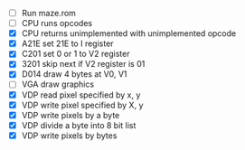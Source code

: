 - [ ] Run maze.rom
- [ ] CPU runs opcodes
- [x] CPU returns unimplemented with unimplemented opcode
- [x] A21E set 21E to I register
- [x] C201 set 0 or 1 to V2 register
- [x] 3201 skip next if V2 register is 01
- [x] D014 draw 4 bytes at V0, V1
- [ ] VGA draw graphics
- [x] VDP read pixel specified by x, y
- [x] VDP write pixel specified by X, y
- [x] VDP write pixels by a byte
- [x] VDP divide a byte into 8 bit list
- [x] VDP write pixels by bytes
